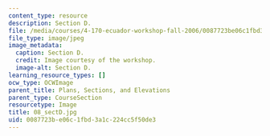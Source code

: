 ```yaml
---
content_type: resource
description: Section D.
file: /media/courses/4-170-ecuador-workshop-fall-2006/0087723be06c1fbd3a1c224cc5f50de3_08_sectD.jpg
file_type: image/jpeg
image_metadata:
  caption: Section D.
  credit: Image courtesy of the workshop.
  image-alt: Section D.
learning_resource_types: []
ocw_type: OCWImage
parent_title: Plans, Sections, and Elevations
parent_type: CourseSection
resourcetype: Image
title: 08_sectD.jpg
uid: 0087723b-e06c-1fbd-3a1c-224cc5f50de3
---
```

